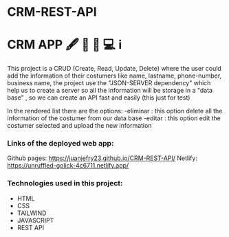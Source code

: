# CRM-REST-API

# CRM APP 🖋️ 📝 🧍 💻 ℹ️

This project is a CRUD (Create, Read, Update, Delete) where the user could add the information of their costumers like name, lastname, phone-number, business name, the project use the "JSON-SERVER dependency" which help us to create a server so all the information will be storage in a "data base" , so we can create an API fast and easily (this just for test)

In the rendered list there are the options:
-eliminar : this option delete all the information of the costumer from our data base
-editar : this option edit the costumer selected and upload the new information

### Links of the deployed web app:
Github pages: https://juanjefry23.github.io/CRM-REST-API/
Netlify: https://unruffled-golick-4c6711.netlify.app/

### Technologies used in this project:
- HTML
- CSS
- TAILWIND
- JAVASCRIPT
- REST API
